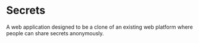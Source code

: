 # Secrets

A web application designed to be a clone of an existing web platform where people can share secrets anonymously.
